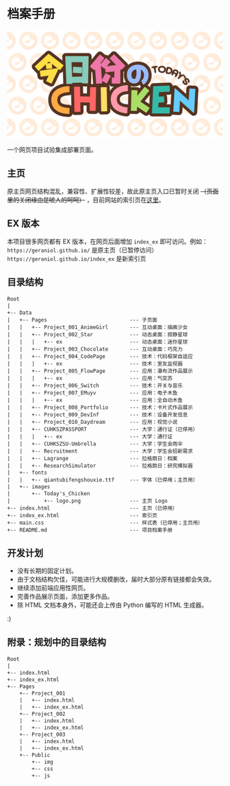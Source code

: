 # 档案手册

![Today's Chicken](./Data/images/Today's_Chicken/Community_bg.png)

一个网页项目试验集成部署页面。

## 主页

原主页网页结构混乱，兼容性、扩展性较差，故此原主页入口已暂时关闭 ~~（页面里的关闭缘由是唬人的呵呵）~~ ，目前网站的索引页在[这里](https://geraniol.github.io/index_ex)。

## EX 版本

本项目很多网页都有 EX 版本，在网页后面增加 `index_ex` 即可访问。例如：
<br>`https://geraniol.github.io/` 是原主页（已暂停访问）
<br>`https://geraniol.github.io/index_ex` 是新索引页

## 目录结构

```
Root
|
+-- Data
|   +-- Pages                           --- 子页面
|   |   +-- Project_001_AnimeGirl       --- 互动桌面：插画少女
|   |   +-- Project_002_Star            --- 动态桌面：寂静星球
|   |   |   +-- ex                      --- 动态桌面：迷你星球
|   |   +-- Project_003_Chocolate       --- 互动桌面：巧克力
|   |   +-- Project_004_CodePage        --- 技术：代码框架自适应
|   |   |   +-- ex                      --- 技术：室友监视器
|   |   +-- Project_005_FlowPage        --- 应用：瀑布流作品展示
|   |   |   +-- ex                      --- 应用：气突苏
|   |   +-- Project_006_Switch          --- 技术：开关与音乐
|   |   +-- Project_007_EMuyv           --- 应用：电子木鱼
|   |   |   +-- ex                      --- 应用：全自动木鱼
|   |   +-- Project_008_Portfolio       --- 技术：卡片式作品展示
|   |   +-- Project_009_DevInf          --- 技术：设备开发信息
|   |   +-- Project_010_Daydream        --- 应用：视觉小说
|   |   +-- CUHKSZPASSPORT              --- 大学：通行证（已停用）
|   |   |   +-- ex                      --- 大学：通行证
|   |   +-- CUHKSZSU-Umbrella           --- 大学：学生会雨伞
|   |   +-- Recruitment                 --- 大学：学生会招新需求
|   |   +-- Lagrange                    --- 拉格朗日：档案
|   |   +-- ResearchSimulator           --- 拉格朗日：研究模拟器
|   +-- fonts
|   |   +-- qiantubifengshouxie.ttf     --- 字体（已停用；主页用）
|   +-- images
|       +-- Today's_Chicken
|           +-- logo.png                --- 主页 Logo
+-- index.html                          --- 主页（已停用）
+-- index_ex.html                       --- 索引页
+-- main.css                            --- 样式表（已停用；主页用）
+-- README.md                           --- 项目档案手册
```

## 开发计划

- 没有长期的固定计划。
- 由于文档结构欠佳，可能进行大规模删改，届时大部分原有链接都会失效。
- 继续添加前端应用性网页。
- 完善作品展示页面，添加更多作品。
- 除 HTML 文档本身外，可能还会上传由 Python 编写的 HTML 生成器。

:)

## 附录：规划中的目录结构

```
Root
|
+-- index.html
+-- index_ex.html
+-- Pages
    +-- Project_001
    |   +-- index.html
    |   +-- index_ex.html
    +-- Project_002
    |   +-- index.html
    |   +-- index_ex.html
    +-- Project_003
    |   +-- index.html
    |   +-- index_ex.html
    +-- Public
        +-- img
        +-- css
        +-- js
```
